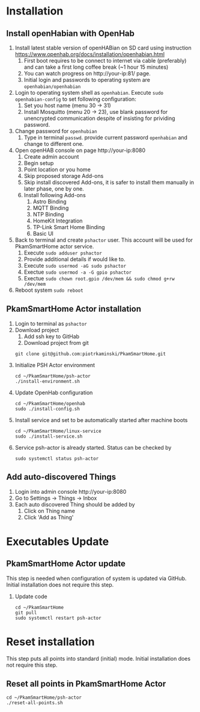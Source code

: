 # Installation

## Install openHabian with OpenHab

1. Install latest stable version of openHABian on SD card using instruction https://www.openhab.org/docs/installation/openhabian.html
    1. First boot requires to be connect to internet via cable (preferably) and can take a first long coffee break (~1 hour 15 minutes)
    1. You can watch progress on http://your-ip:81/ page.
    1. Initial login and passwords to operating system are `openhabian/openhabian`
1. Login to operating system shell as `openhabian`. Execute `sudo openhabian-config` to set following configuration:
    1. Set you host name (menu 30 -> 31)
    1. Install Mosquitto (menu 20 -> 23), use blank password for unencrypted communication despite of insisting for prividing password.
1. Change password for `openhubian` 
    1. Type in terminal `passwd`. provide current password `openhabian` and change to different one.
1. Open openHAB console on page http://your-ip:8080
    1. Create admin account
    1. Begin setup
    1. Point location or you home
    1. Skip proposed storage Add-ons
    1. Skip install discovered Add-ons, it is safer to install them manually in later phase, one by one.
    1. Install following Add-ons
        1. Astro Binding
        1. MQTT Binding
        1. NTP Binding
        1. HomeKit Integration
        1. TP-Link Smart Home Binding
        1. Basic UI
1. Back to terminal and create `pshactor` user. This account will be used for PkamSmartHome actor service.
    1. Execute `sudo adduser pshactor`
    1. Provide additional details if would like to.
    1. Execute `sudo usermod -aG sudo pshactor`
    1. Exectue `sudo usermod -a -G gpio pshactor`
    1. Exectue `sudo chown root.gpio /dev/mem && sudo chmod g+rw /dev/mem`
1. Reboot system `sudo reboot`

## PkamSmartHome Actor installation

1. Login to terminal as `pshactor`
1. Download project
    1. Add ssh key to GitHab
    1. Download project from git
   ```
   git clone git@github.com:piotrkaminski/PkamSmartHome.git
   ```
1. Initialize PSH Actor environment
   ```
   cd ~/PkamSmartHome/psh-actor
   ./install-environment.sh
   ```
1. Update OpenHab configuration
    ```
    cd ~/PkamSmartHome/openhab
    sudo ./install-config.sh
    ```
1. Install service and set to be automatically started after machine boots
    ```
    cd ~/PkamSmartHome/linux-service
    sudo ./install-service.sh
    ```
1. Service psh-actor is already started. Status can be checked by
    ```
    sudo systemctl status psh-actor
    ```

## Add auto-discovered Things
1. Login into admin console http://your-ip:8080
1. Go to Settings -> Things -> Inbox
1. Each auto discovered Thing should be added by
    1. Click on Thing name
    2. Click 'Add as Thing'

# Executables Update

## PkamSmartHome Actor update

This step is needed when configuration of system is updated via GitHub. Initial installation does not require this step.

1. Update code
   ```
   cd ~/PkamSmartHome
   git pull
   sudo systemctl restart psh-actor
   ```

# Reset installation 

This step puts all points into standard (initial) mode. Initial installation does not require this step.

## Reset all points in PkamSmartHome Actor
   ```
   cd ~/PkamSmartHome/psh-actor
   ./reset-all-points.sh
   ```
